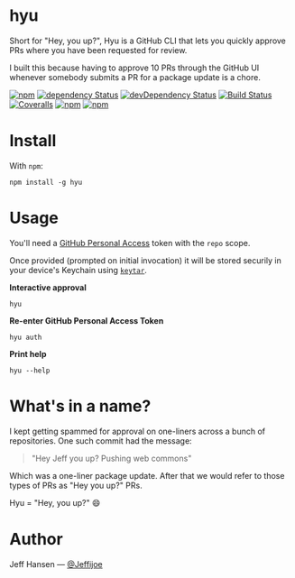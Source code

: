 # hyu

Short for "Hey, you up?", Hyu is a GitHub CLI that lets you quickly approve PRs where you have been requested for review.

I built this because having to approve 10 PRs through the GitHub UI whenever somebody submits a PR for a package update is a chore.

[![npm](https://img.shields.io/npm/v/hyu.svg?maxAge=1000)](https://www.npmjs.com/package/hyu)
[![dependency Status](https://img.shields.io/david/jeffijoe/hyu.svg?maxAge=1000)](https://david-dm.org/jeffijoe/hyu)
[![devDependency Status](https://img.shields.io/david/dev/jeffijoe/hyu.svg?maxAge=1000)](https://david-dm.org/jeffijoe/hyu)
[![Build Status](https://img.shields.io/travis/jeffijoe/hyu.svg?maxAge=1000)](https://travis-ci.org/jeffijoe/hyu)
[![Coveralls](https://img.shields.io/coveralls/jeffijoe/hyu.svg?maxAge=1000)](https://coveralls.io/github/jeffijoe/hyu)
[![npm](https://img.shields.io/npm/dt/hyu.svg?maxAge=1000)](https://www.npmjs.com/package/hyu)
[![npm](https://img.shields.io/npm/l/hyu.svg?maxAge=1000)](https://github.com/jeffijoe/hyu/blob/master/LICENSE.md)

# Install

With `npm`:

```
npm install -g hyu
```

# Usage

You'll need a [GitHub Personal Access](https://github.com/settings/tokens/new) token with the `repo` scope.

Once provided (prompted on initial invocation) it will be stored securily in your device's Keychain using [`keytar`](http://atom.github.io/node-keytar).

**Interactive approval**

```
hyu
```

**Re-enter GitHub Personal Access Token**

```
hyu auth
```

**Print help**

```
hyu --help
```

# What's in a name?

I kept getting spammed for approval on one-liners across a bunch of repositories. One such commit had the
message:

> "Hey Jeff you up? Pushing web commons"

Which was a one-liner package update. After that we would refer to those types of PRs as "Hey you up?" PRs.

Hyu = "Hey, you up?" 😄

# Author

Jeff Hansen — [@Jeffijoe](https://twitter.com/Jeffijoe)
